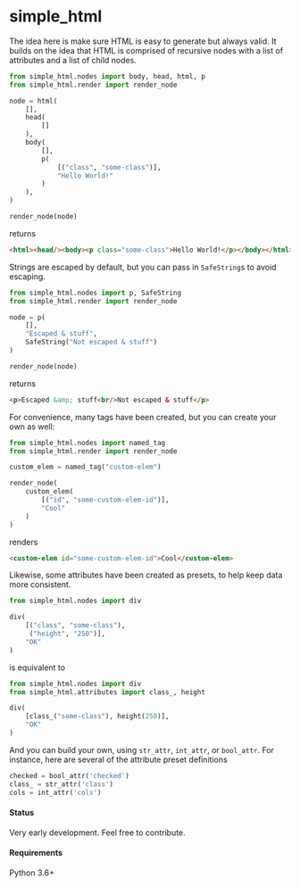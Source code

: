 # simple_html
The idea here is make sure HTML is easy to generate but always valid. It
builds on the idea that HTML is comprised of recursive nodes with a list of 
attributes and a list of child nodes.

```python
from simple_html.nodes import body, head, html, p
from simple_html.render import render_node

node = html(
    [],
    head(
        []
    ),
    body(
        [],
        p(
            [("class", "some-class")],
            "Hello World!"
        )
    ),
)

render_node(node)
```

returns

```html
<html><head/><body><p class="some-class">Hello World!</p></body></html>
```


Strings are escaped by default, but you can pass in `SafeString`s to avoid escaping.
```python
from simple_html.nodes import p, SafeString
from simple_html.render import render_node

node = p(
    [],
    "Escaped & stuff",
    SafeString("Not escaped & stuff")
) 

render_node(node)
```

returns
```html
<p>Escaped &amp; stuff<br/>Not escaped & stuff</p>
```

For convenience, many tags have been created, but you can create your own as well:
```python
from simple_html.nodes import named_tag
from simple_html.render import render_node

custom_elem = named_tag("custom-elem")

render_node(
    custom_elem(
        [("id", "some-custom-elem-id")],
        "Cool"
    )
)
```

renders

```html
<custom-elem id="some-custom-elem-id">Cool</custom-elem>
```

Likewise, some attributes have been created as presets, to help keep data more consistent. 

```python
from simple_html.nodes import div

div(
    [("class", "some-class"),
     ("height", "250")],
    "OK"
)
```

is equivalent to

```python
from simple_html.nodes import div
from simple_html.attributes import class_, height

div(
    [class_("some-class"), height(250)],
    "OK"
)
```

And you can build your own, using `str_attr`, `int_attr`, or `bool_attr`. For instance, here are
several of the attribute preset definitions

```python
checked = bool_attr('checked')
class_ = str_attr('class')
cols = int_attr('cols')
```

#### Status
Very early development. Feel free to contribute.

#### Requirements
Python 3.6+
